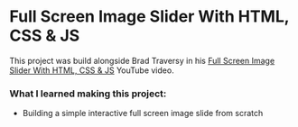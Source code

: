# Full Screen Image Slider With HTML, CSS & JS

This project was build alongside Brad Traversy in his [Full Screen Image Slider With HTML, CSS & JS](https://www.youtube.com/watch?v=7ZO2RTMNSAY&list=PLillGF-RfqbbnEGy3ROiLWk7JMCuSyQtX&index=27) YouTube video.

### What I learned making this project:
- Building a simple interactive full screen image slide from scratch